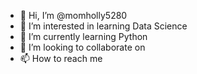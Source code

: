 - 👋 Hi, I’m @momholly5280
- 👀 I’m interested in learning Data Science
- 🌱 I’m currently learning Python
- 💞️ I’m looking to collaborate on 
- 📫 How to reach me 

<!---
momholly5280/momholly5280 is a ✨ special ✨ repository because its `README.md` (this file) appears on your GitHub profile.
You can click the Preview link to take a look at your changes.
--->
